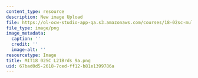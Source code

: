 ```yaml
---
content_type: resource
description: New image Upload
file: https://ol-ocw-studio-app-qa.s3.amazonaws.com/courses/18-02sc-multivariable-calculus-fall-2010/67bad0d526187cedff12b81e1399786a_MIT18_02SC_L21Brds_9a.png
file_type: image/png
image_metadata:
  caption: ''
  credit: ''
  image-alt: ''
resourcetype: Image
title: MIT18_02SC_L21Brds_9a.png
uid: 67bad0d5-2618-7ced-ff12-b81e1399786a
---
```

